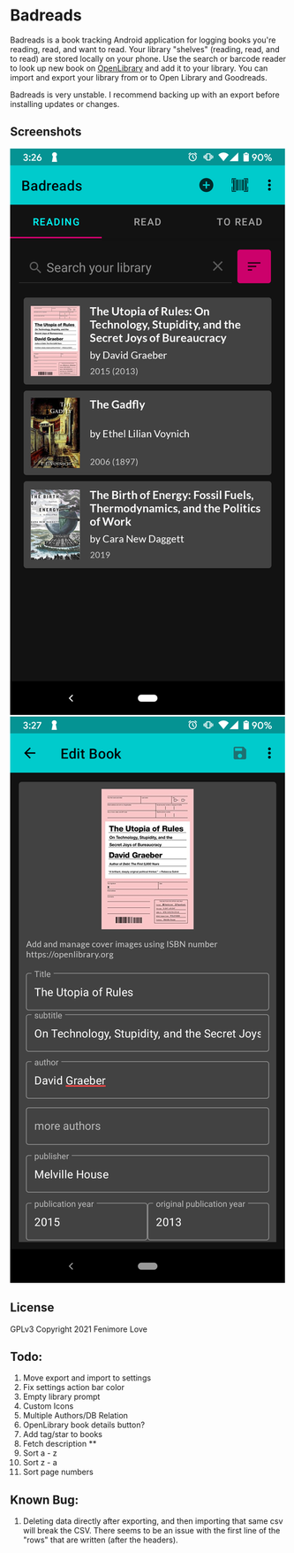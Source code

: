# Badreads

Badreads is a book tracking Android application for logging books
you're reading, read, and want to read. Your library "shelves" (reading, read, and to read)
are stored locally on your phone. Use the search or barcode reader to look up
new book on [OpenLibrary](https://openlibary.org) and add it to your library. You can
import and export your library from or to Open Library and Goodreads.

Badreads is very unstable. I recommend backing up with an export before installing updates or changes.

## Screenshots

![Book List Screehshot](./fastlane/metadata/android/en-US/images/phoneScreenshots/1.png)
![Book View Screehshot](./fastlane/metadata/android/en-US/images/phoneScreenshots/2.png)

## License

GPLv3
Copyright 2021 Fenimore Love

## Todo:

1. Move export and import to settings
2. Fix settings action bar color
13. Empty library prompt
4. Custom Icons
5. Multiple Authors/DB Relation
9. OpenLibrary book details button?
8. Add tag/star to books
11. Fetch description **
1. Sort a - z
2. Sort z - a
3. Sort page numbers

## Known Bug:

1. Deleting data directly after exporting, and then importing that same csv will break the CSV.
There seems to be an issue with the first line of the "rows" that are written (after the headers).
